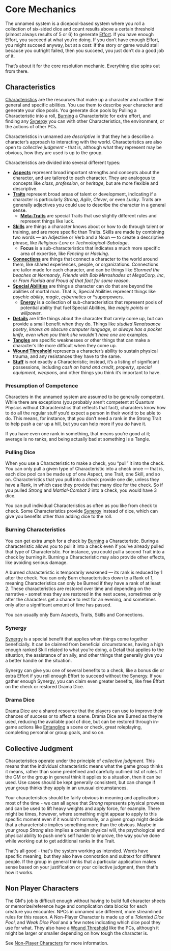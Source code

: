 # Core Mechanics

The unnamed system is a dicepool-based system where you roll a collection of six-sided dice and count results above a certain threshold (almost always results of 5 or 6) to generate [Effort](Effort.md). If you have enough Effort, you succeed at what you’re doing. If you don’t have enough Effort, you might succeed anyway, but at a cost: if the story or game would stall because you outright failed, then you succeed, you just don’t do a good job of it.

That’s about it for the core resolution mechanic. Everything else spins out from there.

## Characteristics

[Characteristics](Characteristics.md) are the resources that make up a character and outline their general and specific abilities. You use them to describe your character and generate your dice pools. You generate dice pools by Pulling a Characteristic into a roll, [Burning](Burn.md) a Characteristic for extra effort, and finding any [Synergy](Synergy.md) you can with other Characteristics, the environment, or the actions of other PCs.

Characteristics in unnamed are *descriptive* in that they help describe a character’s approach to interacting with the world. Characteristics are also open to *collective judgment* - that is, although what they represent may be obvious, how they are used is up to the group.

Characteristics are divided into several different types:

- **[Aspects](Aspects.md)** represent broad important strengths and concepts about the character, and are tailored to each character. They are analogous to concepts like *class*, *profession*, or *heritage*, but are more flexible and descriptive.
- **[Traits](Traits.md)** represent broad areas of talent or development, indicating if a character is particularly *Strong*, *Agile*, *Clever*, or even *Lucky*. Traits are generally adjectives you could use to describe the character in a general sense.
  - **[Meta-Traits](MetaTraits.md)** are special Traits that use slightly different rules and represent things like luck.
- **[Skills](Skills.md)** are things a character knows about or how to do through talent or training, and are more specific than Traits. Skills are made by combining two words — an Adjective or Verb and a Noun — to create a descriptive phrase, like *Religious-Lore* or *Technological-Sabotage*.
  - **Focus** is a sub-characteristics that indicates a much more specific area of expertise, like *Fencing* or *Hacking*.
- **[Connections](Connections.md)** are things that connect a character to the world around them, like shared experiences, people, or organizations. Connections are tailor made for each character, and can be things like *Stormed the beaches at Normandy*, *Friends with Bob Mirroshades at MegaCorp, Inc*, or *From Florida and Proud of that fact for some reason*.
- **[Special Abilities](SpecialAbilities.md)** are things a character can do that are beyond the abilities of mortal man. That is, Special Abilities represent things like *psychic ability*, *magic*, *cybernetics* or *superpowers.
  - **[Energy](Energy)** is a collection of sub-characteristics that represent pools of potential ability that fuel Special Abilities, like *magic points* or *willpower*.
- **[Details](Details.md)** are little things about the character that rarely come up, but can provide a small benefit when they do. Things like *studied Renaissance poetry*, *knows an obscure computer language*, or *always has a pocket knife, even when you think she wouldn’t have one* are examples.
- **[Tangles](Tangles.md)** are specific weaknesses or other things that can make a character’s life more difficult when they come up.
- **[Wound Threshold](WoundThreshold.md)** represents a character’s ability to sustain physical trauma, and any resistances they have to the same.
- **[Stuff](Stuff.md)** is not exactly a Characteristic; instead, it’s a listing of significant possessions, including *cash on hand and credit*, *property*, *special equipment*, *weapons*, and other things you think it’s important to have.

### Presumption of Competence

Characters in the unnamed system are assumed to be generally competent. While there are exceptions (you probably aren’t competent at Quantum Physics without Characteristics that reflects that fact), characters know how to do all the regular stuff you’d expect a person in their world to be able to do. This means, for instance, that you don’t need a rank in the Strong Trait to help push a car up a hill, but you can help more if you *do* have it.

If you have even one rank in something, that means you’re good at it; average is no ranks, and being actually bad at something is a Tangle.

### Pulling Dice

When you use a Characteristic to make a check, you “pull” it into the check. You can only pull a given type of Characteristic into a check once — that is, each dice pool can be made up of one Aspect, one Trait, one Skill, and so on. Characteristics that you pull into a check provide one die, unless they have a Rank, in which case they provide that many dice for the check. So if you pulled *Strong* and *Martial-Combat 2* into a check, you would have 3 dice.

You can pull individual Characteristics as often as you like from check to check. Some Characteristics provide [Synergy](Synergy.md) instead of dice, which can give you benefits other than adding dice to the roll.

### Burning Characteristics

You can get extra umph for a check by [Burning](Burn.md) a Characteristic. Buring a characteristic allows you to pull it into a check even if you’ve already pulled that type of Characteristic. For instance, you could pull a second Trait into a check by burning it. Burning a Characteristic may also provide other effects, like avoiding serious damage.

A burned characteristic is temporarily weakened — its rank is reduced by 1 after the check. You can only Burn characteristics down to a Rank of 1, meaning Characteristics can only be Burned if they have a rank of at least 2. These characteristics are restored over time and depending on the narrative - sometimes they are restored in the next scene, sometimes only after the characters get a chance to rest for an evening, and sometimes only after a significant amount of time has passed.

You can usually only Burn Aspects, Traits, Skills and Connections.

### Synergy

[Synergy](Synergy.md) is a special benefit that applies when things come together beneficially. It can be claimed from beneficial circumstances, having a high enough ranked Skill related to what you’re doing, a Detail that applies to the situation, the assistance of an ally, and other things that generally give you a better handle on the situation.

Synergy can give you one of several benefits to a check, like a bonus die or extra Effort if you roll enough Effort to succeed without the Synergy. If you gather enough Synergy, you can claim even greater benefits, like free Effort on the check or restored Drama Dice.

### Drama Dice

[Drama Dice](DramaDice.md) are a shared resource that the players can use to improve their chances of success or to affect a scene. Drama Dice are Burned as they’re used, reducing the available pool of dice, but can be restored through in-game actions like [Entangling](Tangles.md) a scene or check, great roleplaying, completing personal or group goals, and so on.

## Collective Judgment

Characteristics operate under the principle of *collective judgment*. This means that the individual characteristic means what the game group thinks it means, rather than some predefined and carefully outlined list of rules. If the GM or the group in general think it applies to a situation, then it can be used. Use cases should be kept generally consistent, but can change if your group thinks they apply in an unusual circumstances.

Your characteristics should be fairly obvious in meaning and applications most of the time - we can all agree that *Strong* represents physical prowess and can be used to lift heavy weights and apply force, for example. There might be times, however, where something might appear to apply to this specific moment even if it wouldn't normally, or a given group might decide that a characteristic implies something more than the obvious. Maybe in your group *Strong* also implies a certain physical will, the psychological and physical ability to push one's self harder to improve, the way you've done while working out to get additional ranks in the Trait.

That's all good - that's the system working as intended. Words have specific meaning, but they also have connotation and subtext for different people. If the group in general thinks that a particular application makes sense based on your justification or your collective judgment, then that's how it works.

## Non Player Characters

The GM's job is difficult enough without having to build full character sheets or memorize/reference huge and complication data blocks for each creature you encounter. NPCs in unnamed use different, more streamlined rules for this reason. A Non-Player Character is made up of a *Talented DIce Pool*, and *Weak Dice Pool* and a few notes indicating which dice pool they use for what. They also have a [Wound Threshold](WoundThreshold.md) like the PCs, although it might be larger or smaller depending on how tough the character is.

See [Non-Player Characters](NPCs.md) for more information.
